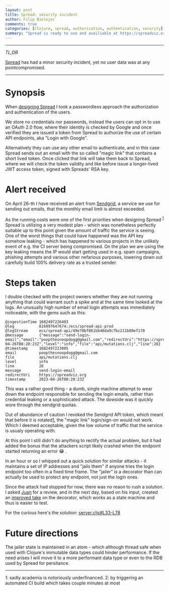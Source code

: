 ```yaml
---
layout: post
title: Spread: security incident
author: Filip Bielejec
comments: true
categories: [Clojure, spread, authorization, authentication, security]
summary: "Spread is ready to use and availiable at https://spreadviz.org"
---
```


---
*TL;DR*

[Spread](https://spreadviz.org/) has had a minor security incident, yet no user data was at any pointcompromised.

---

# <a name="intro"/> Synopsis

When [designing Spread](https://www.blog.nodrama.io/spread/) I took a passwordless approach the authorization and authentication of the users.

We store no credentials nor passwords, instead the users can opt in to use an OAuth 2.0 flow, where their identity is checked by Google and once verified they are issued a token from Spread to authorize the use of certain API endpoints, aka "Login with Google".

Alternatively they can use any other email to authenticate, and in this case Spread sends out an email with the so called "magic link" that contains a short lived token.
Once clicked that link will take them back to Spread, where we will check the token validity and like before issue a longer-lived JWT access token, signed with Spreads' RSA key.

# <a name="what"/> Alert received

On April 26-th I have received an alert from [Sendgrid](https://sendgrid.com/), a service we use for sending out emails, that the monthly email limit is almost exceeded.

As the running costs were one of the first priorities when designing Spread <sup>[1](#footnote1)</sup> Spread is utilizing a very modest plan - which was nonetheless perfectly suitable up to this point given the amount of traffic the service is seeing.
One of the worst things that could have happened was the API key somehow leaking - which has happened to various projects in the unlikely event of e.g. the CI server being compromised.
On the plan we are using the key leaking means the IP would start getting used in e.g. spam campaigns, phishing attempts and various other nefarious purposes, lowering down out carefully build 100% delivery rate as a trusted sender.

# <a name="what"/> Steps taken

I double checked with the project owners whether they are not running anything that could warrant such a spike and at the same time looked at the logs.
An unusually high number of email login attempts was immediately noticeable, with the gems such as this:

```
@ingestionTime 1682497226403
@log           816997647674:/ecs/spread-api-prod
@logStream	   ecs/spread-api/49e70bf861bb48da9c7bc211b80ef170
@message       {"message":"send-login-email","email":"poopthesnoopdogg@gmail.com","redirectUri":"https://spreadviz.org","timestamp":"2023-04-26T08:20:23Z","level":"info","file":"api/mutations.clj","line":26}
@timestamp	   1682497223005
email          poopthesnoopdogg@gmail.com
file           api/mutations.clj
level          info
line           26
message        send-login-email
redirectUri	   https://spreadviz.org
timestamp	   2023-04-26T08:20:23Z
```

This was a rather good thing - a dumb, single machine attempt to wear down the endpoint responsible for sending the login emails, rather than credential leaking or a sophisticated attack.
The dowside was it quickly wore through the sendgrid quotas.

Out of abundance of caution I revoked the Sendgrid API token, which meant that before it is rotated<sup>[1](#footnote2)</sup>, the "magic link" login/sign-on would not work.
Which I deemed acceptable, given the low volume of traffic that the service is usualy operating with.

At this point I still didn't do anything to rectify the actual problem, but it had added the bonus that the attackers script likely crashed when the endpoint started returning an error :joy: .

In an hour or so I whipped out a quick solution for similar attacks - it maintains a set of IP addresses and "jails them" if anyone tries the login endpoint too often in a fixed time frame.
The "jailer" is a decorator than can actually be used to protect any endpoint, not just the login ones.

Since the attack had stopped for now, there was no reaon to rush a solution.
I asked [Juan](https://github.com/jpmonettas?tab=repositories) for a review, and in the next day, based on his input, created an [improved take](https://github.com/phylogeography/spread/blob/5964d016665270d960e94a193b44f5dff75578b1/src/clj/api/server.clj#L62-L79) on the decorator, which works as a state machine and thus is easier to test.

For the curious here's the solution: [server.cljs#L33-L78](https://github.com/phylogeography/spread/blob/5964d016665270d960e94a193b44f5dff75578b1/src/clj/api/server.clj#L33-L78)

# <a name="future"/> Future directions

The jailer state is maintained in an atom - which although thread safe when used with Clojure's immutable data types could hinder performance.
If the need arises I will move it to a more performant data type or even to the RDB used by Spread for persitance.

---
<a name="footnote1">1</a>: sadly academia is notoriously underfinanced.
<a name="footnote2">2</a>: by triggering an automated CI build which takes couple minutes at most

